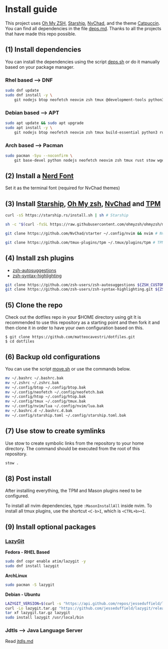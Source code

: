 # Install guide

This project uses [Oh My ZSH](https://ohmyz.sh/), [Starship](https://starship.rs/), [NvChad](https://nvchad.com/), and the theme [Catpuccin](https://github.com/catppuccin/catppuccin).
You can find all dependencies in the file [deps.md](https://github.com/matteocavestri/dotfiles/blob/main/docs/deps.md).
Thanks to all the projects that have made this repo possible.

## (1) Install dependencies

You can install the dependencies using the script [deps.sh](https://github.com/matteocavestri/dotfiles/blob/main/.scripts/deps.sh) or do it manually based on your package manager.

### Rhel based --> DNF

```bash
sudo dnf update
sudo dnf install -y \
    git nodejs btop neofetch neovim zsh tmux @development-tools python3 rust stow wget curl fzf ripgrep go zoxide pass gdb
```

### Debian based --> APT

```bash
sudo apt update && sudo apt upgrade
sudo apt install -y \
    git nodejs btop neofetch neovim zsh tmux build-essential python3 rustc stow wget curl fzf ripgrep golang zoxide pass gdb
```

### Arch based --> Pacman

```bash
sudo pacman -Syu --noconfirm \
    git base-devel python nodejs neofetch neovim zsh tmux rust stow wget curl btop fzf ripgrep go zoxide pass gdb
```

## (2) Install a [Nerd Font](https://www.nerdfonts.com/font-downloads)

Set it as the terminal font (required for NvChad themes)

## (3) Install [Starship](https://starship.rs/), [Oh My zsh](https://ohmyz.sh/#install), [NvChad](https://nvchad.com/) and [TPM](https://github.com/tmux-plugins/tpm)

```bash
curl -sS https://starship.rs/install.sh | sh # Starship

sh -c "$(curl -fsSL https://raw.githubusercontent.com/ohmyzsh/ohmyzsh/master/tools/install.sh)" # Oh My zsh

git clone https://github.com/NvChad/starter ~/.config/nvim && nvim # NvChad

git clone https://github.com/tmux-plugins/tpm ~/.tmux/plugins/tpm # TPM
```

## (4) Install zsh plugins

- [zsh-autosuggestions](https://github.com/zsh-users/zsh-autosuggestions/tree/master)
- [zsh-syntax-highlighting](https://github.com/zsh-users/zsh-syntax-highlighting/tree/master)

```bash
git clone https://github.com/zsh-users/zsh-autosuggestions ${ZSH_CUSTOM:-~/.oh-my-zsh/custom}/plugins/zsh-autosuggestions # zsh-autosuggestions
git clone https://github.com/zsh-users/zsh-syntax-highlighting.git ${ZSH_CUSTOM:-~/.oh-my-zsh/custom}/plugins/zsh-syntax-highlighting # zsh-syntax-highlighting
```

## (5) Clone the repo

Check out the dotfiles repo in your $HOME directory using git
It is recommended to use this repository as a starting point and then fork it and then clone it in order to have your own configuration based on this.

```
$ git clone https://github.com/matteocavestri/dotfiles.git
$ cd dotfiles
```

## (6) Backup old configurations

You can use the script [move.sh](https://github.com/matteocavestri/dotfiles/blob/main/.scripts/move.sh) or use the commands below.

```bash
mv ~/.bashrc ~/.bashrc.bak
mv ~/.zshrc ~/.zshrc.bak
mv ~/.config/btop ~/.config/btop.bak
mv ~/.config/neofetch ~/.config/neofetch.bak
mv ~/.config/htop ~/.config/htop.bak
mv ~/.config/tmux ~/.config/tmux.bak
mv ~/.config/nvim/lua ~/.config/nvim/lua.bak
mv ~/.bashrc.d ~/.bashrc.d.bak
mv ~/.config/starship.toml ~/.config/starship.toml.bak
```

## (7) Use stow to create symlinks

Use stow to create symbolic links from the repository to your home directory.
The command should be executed from the root of this repository.

```bash
stow .
```

## (8) Post install

After installing everything, the TPM and Mason plugins need to be configured.

To install all nvim dependencies, type `:MasonInstallAll` inside nvim.
To install all tmux plugins, use the shortcut `<C-b>I`, which is `<CTRL+b>+I`.

## (9) Install optional packages

### [LazyGit](https://github.com/jesseduffield/lazygit)

**Fedora - RHEL Based**

```bash
sudo dnf copr enable atim/lazygit -y
sudo dnf install lazygit
```

**ArchLinux**

```bash
sudo pacman -S lazygit
```

**Debian - Ubuntu**

```bash
LAZYGIT_VERSION=$(curl -s "https://api.github.com/repos/jesseduffield/lazygit/releases/latest" | grep -Po '"tag_name": "v\K[^"]*')
curl -Lo lazygit.tar.gz "https://github.com/jesseduffield/lazygit/releases/latest/download/lazygit_${LAZYGIT_VERSION}_Linux_x86_64.tar.gz"
tar xf lazygit.tar.gz lazygit
sudo install lazygit /usr/local/bin
```

### Jdtls --> Java Language Server

Read [jtdls.md](https://github.com/matteocavestri/dotfiles/blob/main/docs/jdtls.md)
